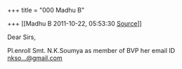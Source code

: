 +++
title = "000 Madhu B"

+++
[[Madhu B	2011-10-22, 05:53:30 [Source](https://groups.google.com/g/bvparishat/c/qu-Or3dhDc8)]]



Dear Sirs,  
  
Pl.enroll Smt. N.K.Soumya as member of BVP her email ID [nkso...@gmail.com]()  

